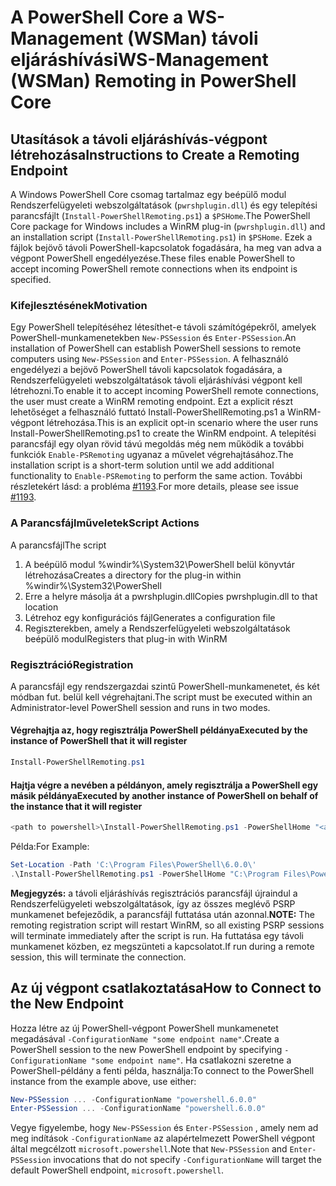 # <a name="ws-management-wsman-remoting-in-powershell-core"></a><span data-ttu-id="313b1-101">A PowerShell Core a WS-Management (WSMan) távoli eljáráshívási</span><span class="sxs-lookup"><span data-stu-id="313b1-101">WS-Management (WSMan) Remoting in PowerShell Core</span></span> 

## <a name="instructions-to-create-a-remoting-endpoint"></a><span data-ttu-id="313b1-102">Utasítások a távoli eljáráshívás-végpont létrehozása</span><span class="sxs-lookup"><span data-stu-id="313b1-102">Instructions to Create a Remoting Endpoint</span></span>

<span data-ttu-id="313b1-103">A Windows PowerShell Core csomag tartalmaz egy beépülő modul Rendszerfelügyeleti webszolgáltatások (`pwrshplugin.dll`) és egy telepítési parancsfájlt (`Install-PowerShellRemoting.ps1`) a `$PSHome`.</span><span class="sxs-lookup"><span data-stu-id="313b1-103">The PowerShell Core package for Windows includes a WinRM plug-in (`pwrshplugin.dll`) and an installation script (`Install-PowerShellRemoting.ps1`) in `$PSHome`.</span></span>
<span data-ttu-id="313b1-104">Ezek a fájlok bejövő távoli PowerShell-kapcsolatok fogadására, ha meg van adva a végpont PowerShell engedélyezése.</span><span class="sxs-lookup"><span data-stu-id="313b1-104">These files enable PowerShell to accept incoming PowerShell remote connections when its endpoint is specified.</span></span>

### <a name="motivation"></a><span data-ttu-id="313b1-105">Kifejlesztésének</span><span class="sxs-lookup"><span data-stu-id="313b1-105">Motivation</span></span>

<span data-ttu-id="313b1-106">Egy PowerShell telepítéséhez létesíthet-e távoli számítógépekről, amelyek PowerShell-munkamenetekben `New-PSSession` és `Enter-PSSession`.</span><span class="sxs-lookup"><span data-stu-id="313b1-106">An installation of PowerShell can establish PowerShell sessions to remote computers using `New-PSSession` and `Enter-PSSession`.</span></span>
<span data-ttu-id="313b1-107">A felhasználó engedélyezi a bejövő PowerShell távoli kapcsolatok fogadására, a Rendszerfelügyeleti webszolgáltatások távoli eljáráshívási végpont kell létrehozni.</span><span class="sxs-lookup"><span data-stu-id="313b1-107">To enable it to accept incoming PowerShell remote connections, the user must create a WinRM remoting endpoint.</span></span>
<span data-ttu-id="313b1-108">Ezt a explicit részt lehetőséget a felhasználó futtató Install-PowerShellRemoting.ps1 a WinRM-végpont létrehozása.</span><span class="sxs-lookup"><span data-stu-id="313b1-108">This is an explicit opt-in scenario where the user runs Install-PowerShellRemoting.ps1 to create the WinRM endpoint.</span></span>
<span data-ttu-id="313b1-109">A telepítési parancsfájl egy olyan rövid távú megoldás még nem működik a további funkciók `Enable-PSRemoting` ugyanaz a művelet végrehajtásához.</span><span class="sxs-lookup"><span data-stu-id="313b1-109">The installation script is a short-term solution until we add additional functionality to `Enable-PSRemoting` to perform the same action.</span></span>
<span data-ttu-id="313b1-110">További részletekért lásd: a probléma [#1193](https://github.com/PowerShell/PowerShell/issues/1193).</span><span class="sxs-lookup"><span data-stu-id="313b1-110">For more details, please see issue [#1193](https://github.com/PowerShell/PowerShell/issues/1193).</span></span>

### <a name="script-actions"></a><span data-ttu-id="313b1-111">A Parancsfájlműveletek</span><span class="sxs-lookup"><span data-stu-id="313b1-111">Script Actions</span></span>

<span data-ttu-id="313b1-112">A parancsfájl</span><span class="sxs-lookup"><span data-stu-id="313b1-112">The script</span></span>

1. <span data-ttu-id="313b1-113">A beépülő modul %windir%\System32\PowerShell belül könyvtár létrehozása</span><span class="sxs-lookup"><span data-stu-id="313b1-113">Creates a directory for the plug-in within %windir%\System32\PowerShell</span></span>
1. <span data-ttu-id="313b1-114">Erre a helyre másolja át a pwrshplugin.dll</span><span class="sxs-lookup"><span data-stu-id="313b1-114">Copies pwrshplugin.dll to that location</span></span>
1. <span data-ttu-id="313b1-115">Létrehoz egy konfigurációs fájl</span><span class="sxs-lookup"><span data-stu-id="313b1-115">Generates a configuration file</span></span>
1. <span data-ttu-id="313b1-116">Regiszterekben, amely a Rendszerfelügyeleti webszolgáltatások beépülő modul</span><span class="sxs-lookup"><span data-stu-id="313b1-116">Registers that plug-in with WinRM</span></span>

### <a name="registration"></a><span data-ttu-id="313b1-117">Regisztráció</span><span class="sxs-lookup"><span data-stu-id="313b1-117">Registration</span></span>

<span data-ttu-id="313b1-118">A parancsfájl egy rendszergazdai szintű PowerShell-munkamenetet, és két módban fut. belül kell végrehajtani.</span><span class="sxs-lookup"><span data-stu-id="313b1-118">The script must be executed within an Administrator-level PowerShell session and runs in two modes.</span></span>

#### <a name="executed-by-the-instance-of-powershell-that-it-will-register"></a><span data-ttu-id="313b1-119">Végrehajtja az, hogy regisztrálja PowerShell példánya</span><span class="sxs-lookup"><span data-stu-id="313b1-119">Executed by the instance of PowerShell that it will register</span></span>

``` powershell
Install-PowerShellRemoting.ps1
```

#### <a name="executed-by-another-instance-of-powershell-on-behalf-of-the-instance-that-it-will-register"></a><span data-ttu-id="313b1-120">Hajtja végre a nevében a példányon, amely regisztrálja a PowerShell egy másik példánya</span><span class="sxs-lookup"><span data-stu-id="313b1-120">Executed by another instance of PowerShell on behalf of the instance that it will register</span></span>

``` powershell
<path to powershell>\Install-PowerShellRemoting.ps1 -PowerShellHome "<absolute path to the instance's $PSHOME>"
```

<span data-ttu-id="313b1-121">Példa:</span><span class="sxs-lookup"><span data-stu-id="313b1-121">For Example:</span></span>

``` powershell
Set-Location -Path 'C:\Program Files\PowerShell\6.0.0\'
.\Install-PowerShellRemoting.ps1 -PowerShellHome "C:\Program Files\PowerShell\6.0.0\"
```

<span data-ttu-id="313b1-122">**Megjegyzés:** a távoli eljáráshívás regisztrációs parancsfájl újraindul a Rendszerfelügyeleti webszolgáltatások, így az összes meglévő PSRP munkamenet befejeződik, a parancsfájl futtatása után azonnal.</span><span class="sxs-lookup"><span data-stu-id="313b1-122">**NOTE:** The remoting registration script will restart WinRM, so all existing PSRP sessions will terminate immediately after the script is run.</span></span> <span data-ttu-id="313b1-123">Ha futtatása egy távoli munkamenet közben, ez megszünteti a kapcsolatot.</span><span class="sxs-lookup"><span data-stu-id="313b1-123">If run during a remote session, this will terminate the connection.</span></span>

## <a name="how-to-connect-to-the-new-endpoint"></a><span data-ttu-id="313b1-124">Az új végpont csatlakoztatása</span><span class="sxs-lookup"><span data-stu-id="313b1-124">How to Connect to the New Endpoint</span></span>

<span data-ttu-id="313b1-125">Hozza létre az új PowerShell-végpont PowerShell munkamenetet megadásával `-ConfigurationName "some endpoint name"`.</span><span class="sxs-lookup"><span data-stu-id="313b1-125">Create a PowerShell session to the new PowerShell endpoint by specifying `-ConfigurationName "some endpoint name"`.</span></span> <span data-ttu-id="313b1-126">Ha csatlakozni szeretne a PowerShell-példány a fenti példa, használja:</span><span class="sxs-lookup"><span data-stu-id="313b1-126">To connect to the PowerShell instance from the example above, use either:</span></span>

``` powershell
New-PSSession ... -ConfigurationName "powershell.6.0.0"
Enter-PSSession ... -ConfigurationName "powershell.6.0.0"
```

<span data-ttu-id="313b1-127">Vegye figyelembe, hogy `New-PSSession` és `Enter-PSSession` , amely nem ad meg indítások `-ConfigurationName` az alapértelmezett PowerShell végpont által megcélzott `microsoft.powershell`.</span><span class="sxs-lookup"><span data-stu-id="313b1-127">Note that `New-PSSession` and `Enter-PSSession` invocations that do not specify `-ConfigurationName` will target the default PowerShell endpoint, `microsoft.powershell`.</span></span>
